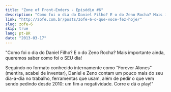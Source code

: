 ```yaml
---
title: "Zone of Front-Enders - Episódio #6"
description: "Como foi o dia do Daniel Filho? E o do Zeno Rocha? Mais importante ainda, queremos saber como foi o SEU dia! Seguindo no formato conhecido internamente como “Forever Alones” (mentira, acabei de inventar), Daniel e Zeno contam um pouco mais do seu dia-a-dia no trabalho, ferramentas que usam, além de pedir o que vem sendo pedindo desde 2010: um fim a negatividade. Corre e dá o play!"
link: "http://zofe.com.br/posts/zofe-6-o-que-voce-fez-hoje/"
slug: zofe-6
skip: true
lang: pt-BR
date: "2013-03-17"
---
```


"Como foi o dia do Daniel Filho? E o do Zeno Rocha? Mais importante ainda, queremos saber como foi o SEU dia!

Seguindo no formato conhecido internamente como “Forever Alones” (mentira, acabei de inventar), Daniel e Zeno contam um pouco mais do seu dia-a-dia no trabalho, ferramentas que usam, além de pedir o que vem sendo pedindo desde 2010: um fim a negatividade. Corre e dá o play!"
